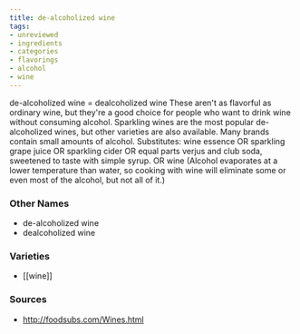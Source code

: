 ```yaml
---
title: de-alcoholized wine
tags:
- unreviewed
- ingredients
- categories
- flavorings
- alcohol
- wine
---
```

de-alcoholized wine = dealcoholized wine These aren't as flavorful as ordinary wine, but they're a good choice for people who want to drink wine without consuming alcohol. Sparkling wines are the most popular de-alcoholized wines, but other varieties are also available. Many brands contain small amounts of alcohol. Substitutes: wine essence OR sparkling grape juice OR sparkling cider OR equal parts verjus and club soda, sweetened to taste with simple syrup. OR wine (Alcohol evaporates at a lower temperature than water, so cooking with wine will eliminate some or even most of the alcohol, but not all of it.)

### Other Names

* de-alcoholized wine
* dealcoholized wine

### Varieties

* [[wine]]

### Sources
* http://foodsubs.com/Wines.html
